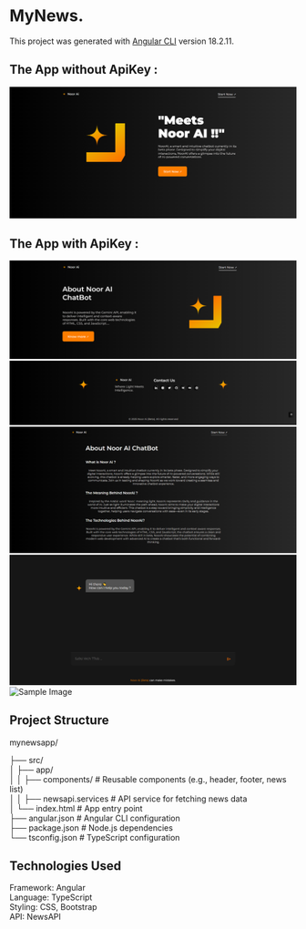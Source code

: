 # MyNews.

This project was generated with [Angular CLI](https://github.com/angular/angular-cli) version 18.2.11.

<h2>The App without ApiKey :</h2>

![Sample Image](1.png)

<h2>The App with ApiKey :</h2>

![Sample Image](2.png)
![Sample Image](3.png)
![Sample Image](4.png)
![Sample Image](5.png)
![Sample Image](6.png)

<h2>Project Structure</h2>

mynewsapp/<br>

├── src/<br>
│   ├── app/<br>
│   │   ├── components/       # Reusable components (e.g., header, footer, news list)<br>
│   │   ├── newsapi.services  # API service for fetching news data<br>
│   └── index.html            # App entry point<br>
├── angular.json              # Angular CLI configuration<br>
├── package.json              # Node.js dependencies<br>
└── tsconfig.json             # TypeScript configuration<br>

<h2>Technologies Used</h2>

Framework: Angular<br>
Language: TypeScript<br>
Styling: CSS, Bootstrap<br>
API: NewsAPI<br>
